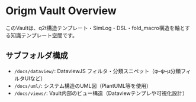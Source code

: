 # Origm Vault Overview

このVaultは、q2t構造テンプレート・SimLog・DSL・fold_macro構造を軸とする知識テンプレート空間です。

## サブフォルダ構成
- `/docs/dataview/`: DataviewJS フィルタ・分類スニペット（φ–ψ–μ分類フィルタUIなど）
- `/docs/uml/`: システム構造のUML図（PlantUML等を使用）
- `/docs/views/`: Vault内部のビュー構造（Dataviewテンプレや可視化設計）